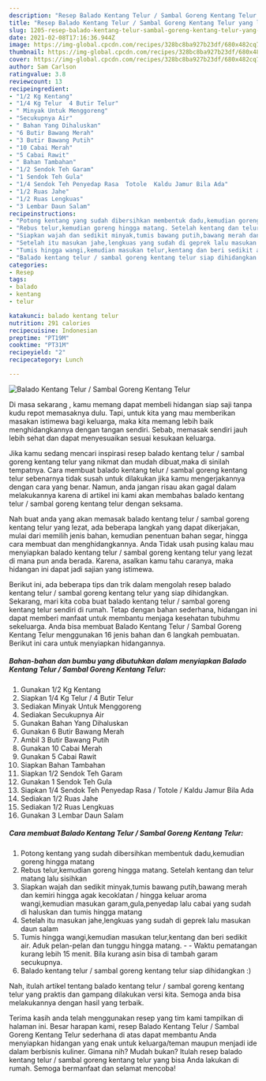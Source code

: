 ```yaml
---
description: "Resep Balado Kentang Telur / Sambal Goreng Kentang Telur yang lezat Untuk Jualan"
title: "Resep Balado Kentang Telur / Sambal Goreng Kentang Telur yang lezat Untuk Jualan"
slug: 1205-resep-balado-kentang-telur-sambal-goreng-kentang-telur-yang-lezat-untuk-jualan
date: 2021-02-08T17:16:36.944Z
image: https://img-global.cpcdn.com/recipes/328bc8ba927b23df/680x482cq70/balado-kentang-telur-sambal-goreng-kentang-telur-foto-resep-utama.jpg
thumbnail: https://img-global.cpcdn.com/recipes/328bc8ba927b23df/680x482cq70/balado-kentang-telur-sambal-goreng-kentang-telur-foto-resep-utama.jpg
cover: https://img-global.cpcdn.com/recipes/328bc8ba927b23df/680x482cq70/balado-kentang-telur-sambal-goreng-kentang-telur-foto-resep-utama.jpg
author: Sam Carlson
ratingvalue: 3.8
reviewcount: 13
recipeingredient:
- "1/2 Kg Kentang"
- "1/4 Kg Telur  4 Butir Telur"
- " Minyak Untuk Menggoreng"
- "Secukupnya Air"
- " Bahan Yang Dihaluskan"
- "6 Butir Bawang Merah"
- "3 Butir Bawang Putih"
- "10 Cabai Merah"
- "5 Cabai Rawit"
- " Bahan Tambahan"
- "1/2 Sendok Teh Garam"
- "1 Sendok Teh Gula"
- "1/4 Sendok Teh Penyedap Rasa  Totole  Kaldu Jamur Bila Ada"
- "1/2 Ruas Jahe"
- "1/2 Ruas Lengkuas"
- "3 Lembar Daun Salam"
recipeinstructions:
- "Potong kentang yang sudah dibersihkan membentuk dadu,kemudian goreng hingga matang"
- "Rebus telur,kemudian goreng hingga matang. Setelah kentang dan telur matang lalu sisihkan"
- "Siapkan wajah dan sedikit minyak,tumis bawang putih,bawang merah dan kemiri hingga agak kecoklatan / hingga keluar aroma wangi,kemudian masukan garam,gula,penyedap lalu cabai yang sudah di haluskan dan tumis hingga matang"
- "Setelah itu masukan jahe,lengkuas yang sudah di geprek lalu masukan daun salam"
- "Tumis hingga wangi,kemudian masukan telur,kentang dan beri sedikit air. Aduk pelan-pelan dan tunggu hingga matang.  Waktu pematangan kurang lebih 15 menit. Bila kurang asin bisa di tambah garam secukupnya."
- "Balado kentang telur / sambal goreng kentang telur siap dihidangkan :)"
categories:
- Resep
tags:
- balado
- kentang
- telur

katakunci: balado kentang telur 
nutrition: 291 calories
recipecuisine: Indonesian
preptime: "PT19M"
cooktime: "PT31M"
recipeyield: "2"
recipecategory: Lunch

---
```



![Balado Kentang Telur / Sambal Goreng Kentang Telur](https://img-global.cpcdn.com/recipes/328bc8ba927b23df/680x482cq70/balado-kentang-telur-sambal-goreng-kentang-telur-foto-resep-utama.jpg)

Di masa  sekarang , kamu memang dapat membeli hidangan siap saji tanpa kudu repot memasaknya dulu. Tapi, untuk kita yang mau memberikan masakan istimewa bagi keluarga, maka kita memang lebih baik menghidangkannya dengan tangan sendiri. Sebab, memasak sendiri jauh lebih sehat dan dapat menyesuaikan sesuai kesukaan keluarga.

Jika kamu sedang mencari inspirasi resep balado kentang telur / sambal goreng kentang telur yang nikmat dan mudah dibuat,maka di sinilah tempatnya. Cara membuat balado kentang telur / sambal goreng kentang telur  sebenarnya tidak susah untuk dilakukan jika kamu mengerjakannya dengan cara yang benar. Namun, anda jangan risau akan gagal dalam melakukannya 
karena di artikel ini kami akan membahas balado kentang telur / sambal goreng kentang telur dengan seksama.  



Nah buat anda yang akan memasak balado kentang telur / sambal goreng kentang telur yang lezat, ada beberapa langkah yang dapat dikerjakan, mulai dari memilih jenis bahan, kemudian penentuan bahan segar, hingga cara membuat dan menghidangkannya. Anda Tidak usah pusing kalau mau menyiapkan balado kentang telur / sambal goreng kentang telur yang lezat di mana pun anda berada. Karena, asalkan kamu  tahu caranya, maka hidangan ini dapat jadi sajian yang istimewa.

Berikut ini, ada beberapa tips dan trik dalam mengolah resep balado kentang telur / sambal goreng kentang telur yang siap dihidangkan. Sekarang, mari kita coba buat balado kentang telur / sambal goreng kentang telur sendiri di rumah. Tetap dengan bahan sederhana, hidangan ini dapat memberi manfaat untuk membantu menjaga kesehatan tubuhmu sekeluarga. Anda bisa membuat Balado Kentang Telur / Sambal Goreng Kentang Telur menggunakan 16 jenis bahan dan 6 langkah pembuatan. Berikut ini cara untuk menyiapkan hidangannya.

<!--inarticleads1-->

##### Bahan-bahan dan bumbu yang dibutuhkan dalam menyiapkan Balado Kentang Telur / Sambal Goreng Kentang Telur:

1. Gunakan 1/2 Kg Kentang
1. Siapkan 1/4 Kg Telur / 4 Butir Telur
1. Sediakan  Minyak Untuk Menggoreng
1. Sediakan Secukupnya Air
1. Gunakan  Bahan Yang Dihaluskan
1. Gunakan 6 Butir Bawang Merah
1. Ambil 3 Butir Bawang Putih
1. Gunakan 10 Cabai Merah
1. Gunakan 5 Cabai Rawit
1. Siapkan  Bahan Tambahan
1. Siapkan 1/2 Sendok Teh Garam
1. Gunakan 1 Sendok Teh Gula
1. Siapkan 1/4 Sendok Teh Penyedap Rasa / Totole / Kaldu Jamur Bila Ada
1. Sediakan 1/2 Ruas Jahe
1. Sediakan 1/2 Ruas Lengkuas
1. Gunakan 3 Lembar Daun Salam




<!--inarticleads2-->

##### Cara membuat Balado Kentang Telur / Sambal Goreng Kentang Telur:

1. Potong kentang yang sudah dibersihkan membentuk dadu,kemudian goreng hingga matang
1. Rebus telur,kemudian goreng hingga matang. Setelah kentang dan telur matang lalu sisihkan
1. Siapkan wajah dan sedikit minyak,tumis bawang putih,bawang merah dan kemiri hingga agak kecoklatan / hingga keluar aroma wangi,kemudian masukan garam,gula,penyedap lalu cabai yang sudah di haluskan dan tumis hingga matang
1. Setelah itu masukan jahe,lengkuas yang sudah di geprek lalu masukan daun salam
1. Tumis hingga wangi,kemudian masukan telur,kentang dan beri sedikit air. Aduk pelan-pelan dan tunggu hingga matang. -  - Waktu pematangan kurang lebih 15 menit. Bila kurang asin bisa di tambah garam secukupnya.
1. Balado kentang telur / sambal goreng kentang telur siap dihidangkan :)




Nah, itulah artikel tentang  balado kentang telur / sambal goreng kentang telur  yang praktis dan gampang dilakukan versi kita. Semoga anda bisa melakukannya dengan hasil yang terbaik. 

Terima kasih anda telah menggunakan resep yang tim kami tampilkan di halaman ini. Besar harapan kami, resep  Balado Kentang Telur / Sambal Goreng Kentang Telur sederhana di atas dapat membantu Anda menyiapkan hidangan yang enak untuk keluarga/teman maupun menjadi ide dalam berbisnis kuliner. Gimana nih? Mudah bukan? Itulah resep balado kentang telur / sambal goreng kentang telur yang bisa Anda lakukan di rumah. Semoga bermanfaat dan selamat mencoba!

